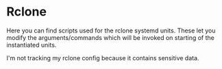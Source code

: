 # Rclone

Here you can find scripts used for the rclone systemd units.
These let you modify the arguments/commands which will be invoked on starting of the instantiated units.

I'm not tracking my rclone config because it contains sensitive data.
